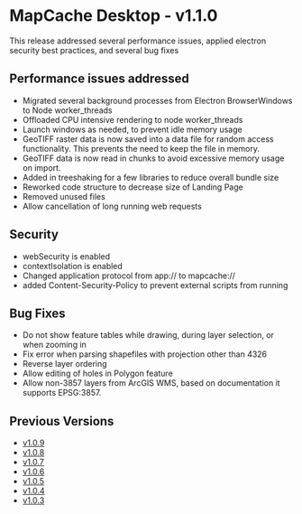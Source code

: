 # MapCache Desktop - v1.1.0

This release addressed several performance issues, applied electron security best practices, and several bug fixes

## Performance issues addressed
 * Migrated several background processes from Electron BrowserWindows to Node worker_threads
 * Offloaded CPU intensive rendering to node worker_threads
 * Launch windows as needed, to prevent idle memory usage
 * GeoTIFF raster data is now saved into a data file for random access functionality. This prevents the need to keep the file in memory.
 * GeoTIFF data is now read in chunks to avoid excessive memory usage on import.
 * Added in treeshaking for a few libraries to reduce overall bundle size
 * Reworked code structure to decrease size of Landing Page
 * Removed unused files
 * Allow cancellation of long running web requests

## Security
 * webSecurity is enabled
 * contextIsolation is enabled
 * Changed application protocol from app:// to mapcache://
 * added Content-Security-Policy to prevent external scripts from running

## Bug Fixes
 * Do not show feature tables while drawing, during layer selection, or when zooming in
 * Fix error when parsing shapefiles with projection other than 4326
 * Reverse layer ordering
 * Allow editing of holes in Polygon feature
 * Allow non-3857 layers from ArcGIS WMS, based on documentation it supports EPSG:3857.

## Previous Versions
 * [v1.0.9](https://github.com/ngageoint/mapcache-electron/blob/v1.0.9/changelog/v1.0.9.md)
 * [v1.0.8](https://github.com/ngageoint/mapcache-electron/blob/v1.0.8/changelog/v1.0.8.md)
 * [v1.0.7](https://github.com/ngageoint/mapcache-electron/blob/v1.0.7/changelog/v1.0.7.md)
 * [v1.0.6](https://github.com/ngageoint/mapcache-electron/blob/v1.0.6/changelog/v1.0.6.md)
 * [v1.0.5](https://github.com/ngageoint/mapcache-electron/blob/v1.0.5/changelog/v1.0.5.md)
 * [v1.0.4](https://github.com/ngageoint/mapcache-electron/blob/v1.0.5/changelog/v1.0.4.md)
 * [v1.0.3](https://github.com/ngageoint/mapcache-electron/blob/v1.0.5/changelog/v1.0.3.md)
